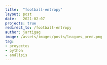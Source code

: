 ```yaml
---
title:  "football-entropy"
layout: post
date:   2021-02-07
projects: true
redirect_to: /football-entropy
author: jartigag
image: /assets/images/posts/leagues_pred.png
tag:
- proyectos
- python
- análisis
---
```

